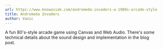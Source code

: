 ```yaml
---
url: https://www.knowasiak.com/andromeda-invaders-a-1980s-arcade-style-game-using-html5-canvas-web-audio/
title: Andromeda Invaders
author: Vanic
---
```


A fun 80's-style arcade game using Canvas and Web Audio. There's some technical details about the sound design and implementation in the blog post.
